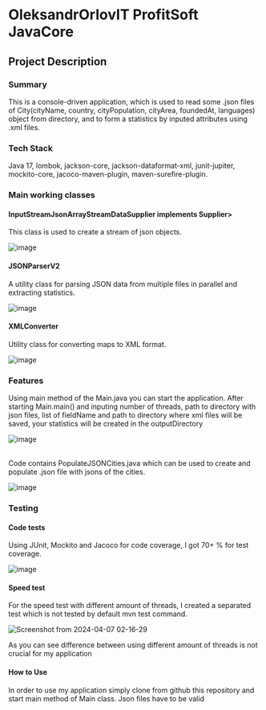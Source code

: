 <h1>OleksandrOrlovIT ProfitSoft JavaCore</h1>
<h2>Project Description</h2>
<h3>Summary</h3>
This is a console-driven application, which is used to read some .json files of City(cityName, country, cityPopulation, cityArea, foundedAt, languages) object from directory, and to form a statistics by inputed attributes using .xml files.
<h3>Tech Stack</h3>
<p>Java 17, lombok, jackson-core, jackson-dataformat-xml, junit-jupiter, mockito-core, jacoco-maven-plugin, maven-surefire-plugin.</p>
<h3>Main working classes</h3>
<h4>InputStreamJsonArrayStreamDataSupplier<T> implements Supplier<Stream<T>></h4>
<p>
  This class is used to create a stream of json objects.
  
  ![image](https://github.com/OleksandrOrlovIT/ProfitSoftJavaCore/assets/86959421/75e46f5c-2edc-4c94-9c23-39bda35b87af)

</p>
<h4>JSONParserV2</h4>
<p>
  A utility class for parsing JSON data from multiple files in parallel and extracting statistics.
  
  ![image](https://github.com/OleksandrOrlovIT/ProfitSoftJavaCore/assets/86959421/3d440e4c-a451-46da-896f-2f4cfe773aa8)

</p>
<h4>XMLConverter</h4>
<p>
  Utility class for converting maps to XML format.
  
 ![image](https://github.com/OleksandrOrlovIT/ProfitSoftJavaCore/assets/86959421/6a763f4e-c1f7-4849-b542-705f179eed7e)


</p>
  
<h3>Features</h3>
<p>Using main method of the Main.java you can start the application. After starting Main.main() and inputing  number of threads, path to directory with json files, list of fieldName and path to directory where xml files will be saved, your statistics will be created in the outputDirectory
  
![image](https://github.com/OleksandrOrlovIT/ProfitSoftJavaCore/assets/86959421/8ca0b949-d288-473e-9d99-124e59293560)

<br/>
Code contains PopulateJSONCities.java which can be used to create and populate .json file with jsons of the cities.

![image](https://github.com/OleksandrOrlovIT/ProfitSoftJavaCore/assets/86959421/42d4882e-1e18-43d4-aed1-62d9e9850e83)
</p>
<h3>Testing</h3>
<h4>Code tests</h4>
<p>
  Using JUnit, Mockito and Jacoco for code coverage, I got 70+ % for test coverage.

  ![image](https://github.com/OleksandrOrlovIT/ProfitSoftJavaCore/assets/86959421/11256873-185a-42f8-8d87-0fadcbbd287e)

</p>
<h4>Speed test</h4>
<p>
  For the speed test with different amount of threads, I created a separated test which is not tested by default mvn test command.

  ![Screenshot from 2024-04-07 02-16-29](https://github.com/OleksandrOrlovIT/ProfitSoftJavaCore/assets/86959421/e474b3f7-1977-46b9-9507-f07082783742)
  
  As you can see difference between using different amount of threads is not crucial for my application
</p>
<h4>How to Use</h4>
<p>In order to use my application simply clone from github this repository and start main method of Main class. Json files have to be valid</p>
